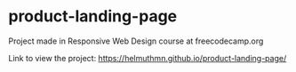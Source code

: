 # product-landing-page

Project made in Responsive Web Design course at freecodecamp.org

Link to view the project: https://helmuthmn.github.io/product-landing-page/
